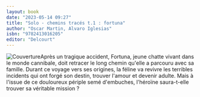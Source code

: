 ```yaml
---
layout: book
date: "2023-05-14 09:27"
title: "Solo - chemins tracés t.1 : fortuna"
author: "Oscar Martin, Alvaro Iglesias"
isbn: "9782413016205"
editor: "Delcourt"
---
```

![Couverture](/img/9782413016205.jpg)Après un tragique accident, Fortuna, jeune chatte vivant dans le monde cannibale, doit retracer le long chemin qu'elle a parcouru avec sa famille. Durant ce voyage vers ses origines, la féline va revivre les terribles incidents qui ont forgé son destin, trouver l'amour et devenir adulte. Mais à l'issue de ce douloureux périple semé d'embuches, l'héroïne saura-t-elle trouver sa véritable mission ?
